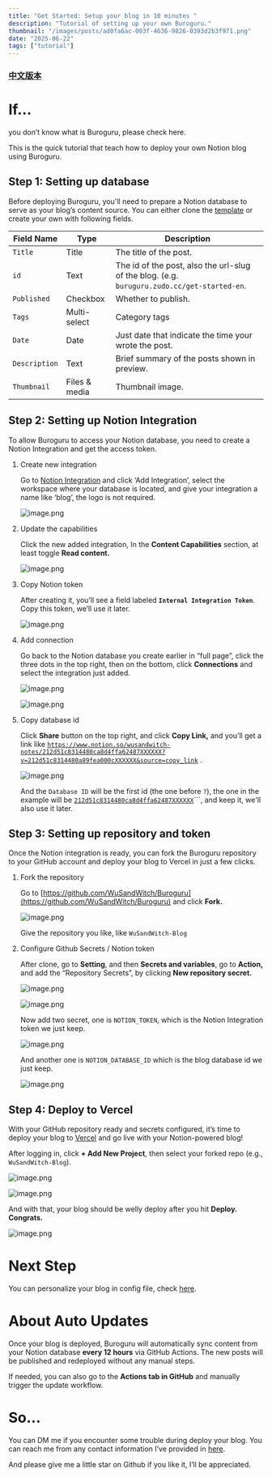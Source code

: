 ```yaml
---
title: "Get Started: Setup your blog in 10 minutes "
description: "Tutorial of setting up your own Buroguru."
thumbnail: "/images/posts/ad0fa6ac-003f-4636-9826-0393d2b3f971.png"
date: "2025-06-22"
tags: ["tutorial"]
---
```


### [中文版本](https://buroguru.zudo.cc/posts/get-started-zh)


# If…


you don’t know what is Buroguru, please check here.


This is the quick tutorial that teach how to deploy your own Notion blog using Buroguru.


## Step 1: Setting up database


Before deploying Buroguru, you'll need to prepare a Notion database to serve as your blog’s content source. You can either clone the [template](/21ad51c831448068b621f3b5def5dd2d) or create your own with following fields.


| Field Name    | Type          | Description                                                                                 |
| ------------- | ------------- | ------------------------------------------------------------------------------------------- |
| `Title`       | Title         | The title of the post.                                                                      |
| `id`          | Text          | The id of the post, also the url-slug of the blog. (e.g. `buruguru.zudo.cc/get-started-en`. |
| `Published`   | Checkbox      | Whether to publish.                                                                         |
| `Tags`        | Multi-select  | Category tags                                                                               |
| `Date`        | Date          | Just date that indicate the time your wrote the post.                                       |
| `Description` | Text          | Brief summary of the posts shown in preview.                                                |
| `Thumbnail`   | Files & media | Thumbnail image.                                                                            |


## Step 2: Setting up Notion Integration


To allow Buroguru to access your Notion database, you need to create a Notion Integration and get the access token.

1. Create new integration

	Go to [Notion Integration](https://www.notion.so/profile/integrations) and click ‘Add Integration’, select the workspace where your database is located, and give your integration a name like ‘blog’, the logo is not required.


	![image.png](/images/posts/e8a4f261-0749-4e1e-add2-b719b94b588a.png)

2. Update the capabilities

	Click the new added integration, In the **Content Capabilities** section, at least toggle **Read content.**


	![image.png](/images/posts/1d6bc800-91aa-4757-8c95-793dff539b51.png)

3. Copy Notion token

	After creating it, you’ll see a field labeled **`Internal Integration Token`**. Copy this token, we’ll use it later.


	![image.png](/images/posts/603affcc-d55c-4d54-bc7c-655198f6920b.png)

4. Add connection

	Go back to the Notion database you create earlier in “full page”, click the three dots in the top right, then on the bottom, click **Connections** and select the integration just added.


	![image.png](/images/posts/f0d5b92d-9879-49d6-99ab-2c03dcf1460d.png)


	![image.png](/images/posts/f4365da9-0a91-488e-8669-bc82b38c4b21.png)

5. Copy database id

	Click **Share** button on the top right, and click **Copy Link,** and you’ll get a link like [`https://www.notion.so/wusandwitch-notes/212d51c8314480ca8d4ffa62487XXXXXX?v=212d51c8314480a89fea000cXXXXXX&source=copy_link`](https://www.notion.so/wusandwitch-notes/212d51c8314480ca8d4ffa624873e734?v=212d51c8314480a89fea000c43f4e73f) .


	![image.png](/images/posts/c631926b-ce3c-48f8-834d-87cf78312f92.png)


	And the `Database ID` will be the first id (the one before `?`), the one in the example will be  [`212d51c8314480ca8d4ffa62487XXXXXX`](https://www.notion.so/wusandwitch-notes/212d51c8314480ca8d4ffa624873e734?v=212d51c8314480a89fea000c43f4e73f)```, and keep it, we'll also use it later.


## Step 3: Setting up repository and token


Once the Notion integration is ready, you can fork the Buroguru repository to your GitHub account and deploy your blog to Vercel in just a few clicks.

1. Fork the repository

	Go to [https://github.com/WuSandWitch/Buroguru](https://github.com/WuSandWitch/Buroguru) and click **Fork.**


	![image.png](/images/posts/1b433f78-ac17-4237-aa49-5419194b72d6.png)


	Give the repository you like, like `WuSandWitch-Blog`

2. Configure Github Secrets /  Notion token

	After clone, go to **Setting**, and then **Secrets and variables**, go to **Action,** and add the “Repository Secrets”, by clicking **New repository secret.**


	![image.png](/images/posts/b78f67db-a16e-419e-80f4-73630dc07061.png)


	![image.png](/images/posts/400a4a2c-0295-4d4e-aeda-43fb10a48122.png)


	Now add two secret, one is `NOTION_TOKEN`, which is the Notion Integration token we just keep.


	![image.png](/images/posts/6cfebc0c-244e-4427-b941-ed5a72ed2cb8.png)


	And another one is `NOTION_DATABASE_ID` which is the blog database id we just keep.


	![image.png](/images/posts/b9ae5f1c-b507-46df-bf33-71ff2060a87c.png)


## Step 4: Deploy to Vercel


With your GitHub repository ready and secrets configured, it’s time to deploy your blog to [Vercel](https://vercel.com/) and go live with your Notion-powered blog!


After logging in, click **+ Add New Project**, then select your forked repo (e.g., `WuSandWitch-Blog`).


![image.png](/images/posts/7730fb09-2fc2-431f-b3a6-2c9faf533c1a.png)


![image.png](/images/posts/57b995f8-7060-40ea-903b-3d9099e4072a.png)


And with that, your blog should be welly deploy after you hit **Deploy. Congrats.**


![image.png](/images/posts/752d8dbc-6c45-4126-aff1-271ae5d9b7b7.png)


# Next Step


You can personalize your blog in config file, check [here](https://buroguru.zudo.cc/posts/config-guide-en).


# About Auto Updates


Once your blog is deployed, Buroguru will automatically sync content from your Notion database **every 12 hours** via GitHub Actions. The new posts will be published and redeployed without any manual steps.


If needed, you can also go to the **Actions tab in GitHub** and manually trigger the update workflow.


# So…


You can DM me if you encounter some trouble during deploy your blog. You can reach me from any contact information I’ve provided in [here](https://wusandwitch.zudo.cc/).


And please give me a little star on Github if you like it, I’ll be appreciated.

